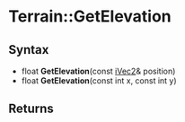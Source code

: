 # Terrain::GetElevation



## Syntax

- float **GetElevation**(const [iVec2](iVec2.md)& position)
- float **GetElevation**(const int x, const int y)

## Returns
